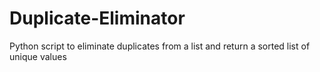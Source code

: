 # Duplicate-Eliminator
Python script to eliminate duplicates from a list and return a sorted list of unique values
